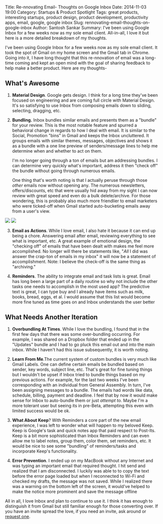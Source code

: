 Title: Re-nnovating Email- Thoughts on Google Inbox
Date: 2014-11-03 19:00
Category: Startups & Product Spotlight
Tags: great products, interesting startups, product design, product development, productivity apps, email, google, google inbox
Slug: rennovating-email-thoughts-on-google-inbox
Author: Santosh Sankar
Summary:  I've been using Google Inbox for a few weeks now as my sole email client. All-in-all, I love it but here is a more detailed breakdown of my thoughts.

I've been using Google Inbox for a few weeks now as my sole email client. It took the spot of Gmail on my home screen and the Gmail tab in Chrome. Going into it, I have long thought that this re-nnovation of email was a long-time coming and kept an open mind with the goal of sharing feedback to help make a better product. Here are my thoughts-

## What's Awesome

1. **Material Design**. Google gets design. I think for a long time they've been focused on engineering and are coming full circle with Material Design. It's so satisfying to use Inbox from composing emails down to sliding, selecting, dragging, etc.

2. **Bundling.** Inbox bundles similar emails and presents them as a "bundle" for your review. This is the most notable feature and spurred a behavioral change in regards to how I deal with email. It is similar to the Social, Promotion "bins" in Gmail and keeps the Inbox uncluttered. It groups emails with similar themes, messages, objectives and shows it as a bundle with a one line preview of senders/message lines to help me determine when and whether to act on them.

	I'm no longer going through a ton of emails but am addressing bundles. I can determine very quickly what's important, address it then "check off" the bundle without going through numerous emails.

	One thing that's worth noting is that I actually peruse through those *other* emails now without opening any. The numerous newsletters, offers/discounts, etc that were usually hid away from my sight I can now review with great speed and even do a bulk delete/archive. For those wondering, this is probably also much more friendlier to email marketers who were ticked-off when Gmail started auto-bucketing emails away from a user's view.

<img src="/../../../../images/bundles.png">		<img src="/../../../../images/reminders.png">

3. **Email as Actions**. While I love email, I also hate it because it can end up being a chore. Answering email after email, reviewing everything to see what is important, etc. A great example of emotional design, the "checking off" of emails that have been dealt with makes me feel more accomplished. No longer will there be statements like, "*All* I did was answer the crap-ton of emails in my inbox" it will now be a statement of accomplishment. Note: I believe the check-off is the same thing as "archiving."

4. **Reminders**. The ability to integrate email and task lists is great. Email has long been a large part of a daily routine so why not include the other tasks one needs to accomplish in the most used app? The predictive text is great, I can type buy and I already have items such as milk, books, bread, eggs, et al. I would assume that this list would become more fine tuned as time goes on and Inbox understands the user better

## What Needs Another Iteration

1. **Overbundling At Times**. While I love the bundling, I found that in the first few days that there was some over-bundling occurring. For example, I was shared on a Dropbox folder that ended up in the "Updates" bundle and I had to go pluck this email out and into the main inbox. While I haven't had this issue subsequently, it is worth noting.

2. **Learn From Me**.The current system of custom bundles is very much like Gmail Labels. One can define certain emails be bundled based on sender, key words, subject line, etc. That's great for fine tuning things but I wouldn't be upset if Inbox tried to bundle things based on my previous actions. For example, for the last two weeks I've been corresponding with an individual from General Assembly. In turn, I've been assigning messages to a bundle. The emails had words like data, schedule, billing, payment and deadline. I feel that by now it would make sense for Inbox to auto-bundle them or just *attempt to.* Maybe I'm a more tolerant user but seeing its in pre-Beta, attempting this even with limited success would be ok.

3. **What About Keep**? With Reminders a core part of the new email experience, I was left to wonder what will happen to my beloved Keep. Keep is Google's task and quick notes app that paid respect to Post-Its. Keep is a bit more sophisticated than Inbox Reminders and can even allow me to label notes, group them, color them, set reminders, etc. It would be nice to see some "bundling" of reminders/tasks and incorporate Keep's functionality. 

4. **Error Prevention**. I ended up on my MacBook without any Internet and was typing an important email that required thought. I hit send and realized that I am disconnected. I luckily was able to to copy the text before the error page loaded but when I reconnected to Wi-Fi and checked my drafts, the message was not saved. While I realized there was a warning on the bottom left of the screen, it would've helped to make the notice more prominent and save the message offline

All in all, I love Inbox and plan to continue to use it. I think it has enough to distinguish it from Gmail but still familiar enough for those converting over. If you have an invite spread the love, if you need an invite, ask around or <a href= "https://www.google.com/inbox" target="_blank">request one</a>.